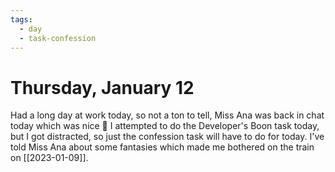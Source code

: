 ```yaml
---
tags:
  - day
  - task-confession
---
```


# Thursday, January 12

Had a long day at work today, so not a ton to tell, Miss Ana was back in chat today which was nice 🥰 I attempted to do the Developer's Boon task today, but I got distracted, so just the confession task will have to do for today. I've told Miss Ana about some fantasies which made me bothered on the train on [[2023-01-09]].
